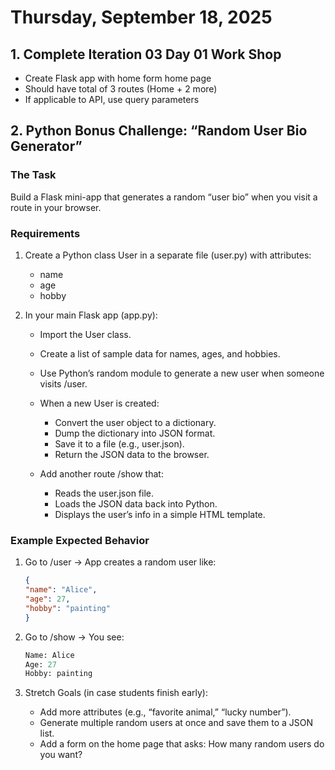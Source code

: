 # Thursday, September 18, 2025

## 1. Complete Iteration 03 Day 01 Work Shop
* Create Flask app with home form home page
* Should have total of 3 routes (Home + 2 more)
* If applicable to API, use query parameters

## 2. Python Bonus Challenge: “Random User Bio Generator”

### The Task

Build a Flask mini-app that generates a random “user bio” when you visit a route in your browser.

### Requirements

1. Create a Python class User in a separate file (user.py) with attributes:
   * name
   * age
   * hobby

2. In your main Flask app (app.py):

   * Import the User class.
   * Create a list of sample data for names, ages, and hobbies.
   * Use Python’s random module to generate a new user when someone visits /user.

   * When a new User is created:
      * Convert the user object to a dictionary.
      * Dump the dictionary into JSON format.
      * Save it to a file (e.g., user.json).
      * Return the JSON data to the browser.
    * Add another route /show that:
      * Reads the user.json file.
      * Loads the JSON data back into Python.
      * Displays the user’s info in a simple HTML template.

### Example Expected Behavior

1. Go to /user → App creates a random user like:  

    ```json
    {
    "name": "Alice",
    "age": 27,
    "hobby": "painting"
    }
    ```

2. Go to /show → You see:  

    ```python
    Name: Alice
    Age: 27
    Hobby: painting
    ```

3. Stretch Goals (in case students finish early):

   * Add more attributes (e.g., “favorite animal,” “lucky number”).
   * Generate multiple random users at once and save them to a JSON list.
   * Add a form on the home page that asks: How many random users do you want?